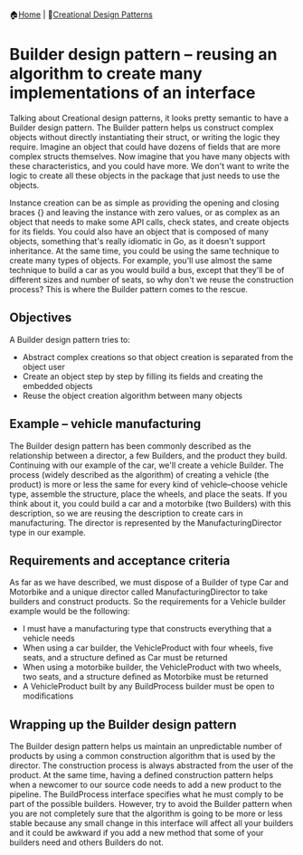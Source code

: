 :house:[Home](https://github.com/DevilsTear/go-design-patterns/README.md "Table of Contents") | :file_folder:[Creational Design Patterns](https://github.com/DevilsTear/go-design-patterns/gangs-of-four/creational/README.md "Creational Design Patterns Table of Contents")
# Builder design pattern – reusing an algorithm to create many implementations of an interface
Talking about Creational design patterns, it looks pretty semantic to have a Builder design
pattern. The Builder pattern helps us construct complex objects without directly
instantiating their struct, or writing the logic they require. Imagine an object that could have
dozens of fields that are more complex structs themselves. Now imagine that you have
many objects with these characteristics, and you could have more. We don't want to write
the logic to create all these objects in the package that just needs to use the objects.

Instance creation can be as simple as providing the opening and closing braces {} and
leaving the instance with zero values, or as complex as an object that needs to make some
API calls, check states, and create objects for its fields. You could also have an object that is
composed of many objects, something that's really idiomatic in Go, as it doesn't support
inheritance.
At the same time, you could be using the same technique to create many types of objects.
For example, you'll use almost the same technique to build a car as you would build a bus,
except that they'll be of different sizes and number of seats, so why don't we reuse the
construction process? This is where the Builder pattern comes to the rescue.
## Objectives
A Builder design pattern tries to:
- Abstract complex creations so that object creation is separated from the object user
- Create an object step by step by filling its fields and creating the embedded objects
- Reuse the object creation algorithm between many objects

## Example – vehicle manufacturing
The Builder design pattern has been commonly described as the relationship between a
director, a few Builders, and the product they build. Continuing with our example of the
car, we'll create a vehicle Builder. The process (widely described as the algorithm) of
creating a vehicle (the product) is more or less the same for every kind of vehicle–choose
vehicle type, assemble the structure, place the wheels, and place the seats. If you think
about it, you could build a car and a motorbike (two Builders) with this description, so we
are reusing the description to create cars in manufacturing. The director is represented by
the ManufacturingDirector type in our example.

## Requirements and acceptance criteria
As far as we have described, we must dispose of a Builder of type Car and Motorbike and
a unique director called ManufacturingDirector to take builders and construct products.
So the requirements for a Vehicle builder example would be the following:
- I must have a manufacturing type that constructs everything that a vehicle needs 
- When using a car builder, the VehicleProduct with four wheels, five seats, and a structure defined as Car must be returned
- When using a motorbike builder, the VehicleProduct with two wheels, two
seats, and a structure defined as Motorbike must be returned
- A VehicleProduct built by any BuildProcess builder must be open to modifications

## Wrapping up the Builder design pattern
The Builder design pattern helps us maintain an unpredictable number of products by
using a common construction algorithm that is used by the director. The construction
process is always abstracted from the user of the product.
At the same time, having a defined construction pattern helps when a newcomer to our
source code needs to add a new product to the pipeline. The BuildProcess interface
specifies what he must comply to be part of the possible builders.
However, try to avoid the Builder pattern when you are not completely sure that the
algorithm is going to be more or less stable because any small change in this interface will
affect all your builders and it could be awkward if you add a new method that some of your
builders need and others Builders do not.